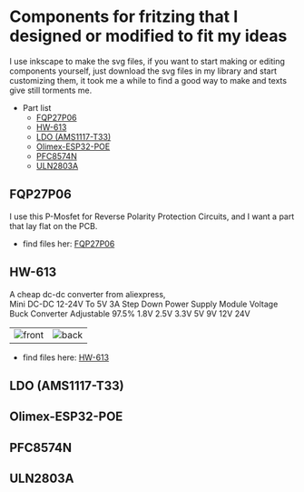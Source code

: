 # Components for fritzing that I designed or modified to fit my ideas

I use inkscape to make the svg files, if you want to start making or editing components yourself, just download the svg files in my library and start customizing them, it took me a while to find a good way to make and texts give still torments me.

* Part list
  * [FQP27P06](./FQP27P06/FQP27P06.fzpz)
  * [HW-613](./HW-613/HW-613.fzpz)
  * [LDO (AMS1117-T33)](./LDO/LDO_+3V3.fzpz)
  * [Olimex-ESP32-POE](./Olimex-ESP32-POE/Olimex-ESP32-PoE_20pins/)
  * [PFC8574N](./PFC8574N/)
  * [ULN2803A](./ULN2803A/)

## FQP27P06

I use this P-Mosfet for Reverse Polarity Protection Circuits, and I want a part that lay flat on the PCB.

* find files her: [FQP27P06](./FQP27P06/)

## HW-613

A cheap dc-dc converter from aliexpress,  
Mini DC-DC 12-24V To 5V 3A Step Down Power Supply Module Voltage Buck Converter Adjustable 97.5% 1.8V 2.5V 3.3V 5V 9V 12V 24V

|||
|:---:|:---:|
|![front](https://m.media-amazon.com/images/I/61Wy3k96WLL._SX522_.jpg)|![back](https://m.media-amazon.com/images/I/61pS1Kss8vL._SX522_.jpg)|

* find files here: [HW-613](./HW-613/)

## LDO (AMS1117-T33)

## Olimex-ESP32-POE

## PFC8574N

## ULN2803A
